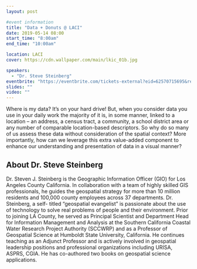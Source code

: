 ```yaml
---
layout: post

#event information
title: "Data + Donuts @ LACI"
date: 2019-05-14 08:00
start_time: "8:00am"
end_time: "10:00am"

location: LACI
cover: https://cdn.wallpaper.com/main/lkic_01b.jpg

speakers:
  - "Dr. Steve Steinberg"
eventbrite: "https://eventbrite.com/tickets-external?eid=62570715695&ref=etckt"
slides: ""
video: ""
---
```


Where is my data? It’s on your hard drive! But, when you consider data you use in your daily work the majority of it is, in some manner, linked to a location – an address, a census tract, a community, a school district area or any number of comparable location-based descriptors. So why do so many of us assess these data without consideration of the spatial context? More importantly, how can we leverage this extra value-added component to enhance our understanding and presentation of data in a visual manner?

## About Dr. Steve Steinberg

Dr. Steven J. Steinberg is the Geographic Information Officer (GIO) for Los Angeles County California. In
collaboration with a team of highly skilled GIS professionals, he guides the geospatial strategy for more
than 10 million residents and 100,000 county employees across 37 departments. Dr. Steinberg, a self-
titled “geospatial evangelist” is passionate about the use of technology to solve real problems of people
and their environment. Prior to joining LA County, he served as Principal Scientist and Department Head
for Information Management and Analysis at the Southern California Coastal Water Research Project
Authority (SCCWRP) and as a Professor of Geospatial Science at Humboldt State University, California.
He continues teaching as an Adjunct Professor and is actively involved in geospatial leadership positions
and professional organizations including URISA, ASPRS, CGIA. He has co-authored two books on
geospatial science applications.
